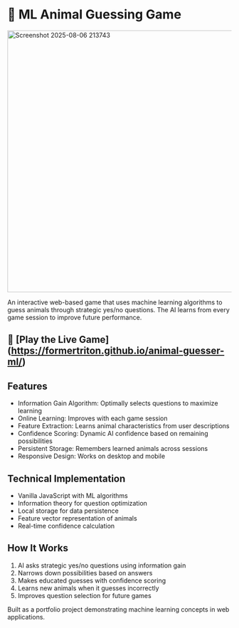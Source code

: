 # 🦁 ML Animal Guessing Game

<img width="628" height="589" alt="Screenshot 2025-08-06 213743" src="https://github.com/user-attachments/assets/de385f12-8943-48a1-a86f-be0daaab166a" />

An interactive web-based game that uses machine learning algorithms to guess animals through strategic yes/no questions. The AI learns from every game session to improve future performance.

## 🚀 \[Play the Live Game](https://formertriton.github.io/animal-guesser-ml/)

## Features

- Information Gain Algorithm: Optimally selects questions to maximize learning
- Online Learning: Improves with each game session
- Feature Extraction: Learns animal characteristics from user descriptions
- Confidence Scoring: Dynamic AI confidence based on remaining possibilities
- Persistent Storage: Remembers learned animals across sessions
- Responsive Design: Works on desktop and mobile

## Technical Implementation

- Vanilla JavaScript with ML algorithms
- Information theory for question optimization
- Local storage for data persistence
- Feature vector representation of animals
- Real-time confidence calculation

## How It Works

1. AI asks strategic yes/no questions using information gain
2. Narrows down possibilities based on answers
3. Makes educated guesses with confidence scoring
4. Learns new animals when it guesses incorrectly
5. Improves question selection for future games

Built as a portfolio project demonstrating machine learning concepts in web applications.
